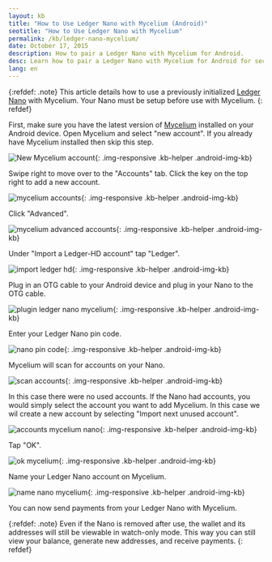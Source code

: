 ```yaml
---
layout: kb
title: "How to Use Ledger Nano with Mycelium (Android)"
seotitle: "How to Use Ledger Nano with Mycelium"
permalink: /kb/ledger-nano-mycelium/
date: October 17, 2015
description: How to pair a Ledger Nano with Mycelium for Android. 
desc: Learn how to pair a Ledger Nano with Mycelium for Android for secure payments while on the go. 
lang: en
---
```

{:refdef: .note}
This article details how to use a previously initialized [Ledger Nano](/wallets/ledger-nano/) with Mycelium. Your Nano must be setup before use with Mycelium.
{: refdef}

First, make sure you have the latest version of [Mycelium](/wallets/mycelium/) installed on your Android device. Open Mycelium and select "new account". If you already have Mycelium installed then skip this step.

![New Mycelium account][1]{: .img-responsive .kb-helper .android-img-kb}

Swipe right to move over to the "Accounts" tab. Click the key on the top right to add a new account. 

![mycelium accounts][2]{: .img-responsive .kb-helper .android-img-kb}

Click "Advanced". 

![mycelium advanced accounts][3]{: .img-responsive .kb-helper .android-img-kb}

Under "Import a Ledger-HD account" tap "Ledger". 

![import ledger hd][4]{: .img-responsive .kb-helper .android-img-kb}

Plug in an OTG cable to your Android device and plug in your Nano to the OTG cable. 

![plugin ledger nano mycelium][5]{: .img-responsive .kb-helper .android-img-kb}

Enter your Ledger Nano pin code.

![nano pin code][6]{: .img-responsive .kb-helper .android-img-kb}

Mycelium will scan for accounts on your Nano.

![scan accounts][7]{: .img-responsive .kb-helper .android-img-kb}

In this case there were no used accounts. If the Nano had accounts, you would simply select the account you want to add Mycelium. In this case we wil create a new account by selecting "Import next unused account". 

![accounts mycelium nano][8]{: .img-responsive .kb-helper .android-img-kb}

Tap "OK". 

![ok mycelium][9]{: .img-responsive .kb-helper .android-img-kb}

Name your Ledger Nano account on Mycelium. 

![name nano mycelium][10]{: .img-responsive .kb-helper .android-img-kb}

You can now send payments from your Ledger Nano with Mycelium.

{:refdef: .note}
Even if the Nano is removed after use, the wallet and its addresses will still be viewable in watch-only mode. This way you can still view your balance, generate new addresses, and receive payments. 
{: refdef}

[1]: /img/kb/1new.png
[2]: /img/kb/2add.png
[3]: /img/kb/3advanced.png
[4]: /img/kb/4unrelated.png
[5]: /img/kb/5plugin.png
[6]: /img/kb/6enterpin.png
[7]: /img/kb/7scan.png
[8]: /img/kb/8scanfinished.png
[9]: /img/kb/9newaccount.png
[10]: /img/kb/10name.png